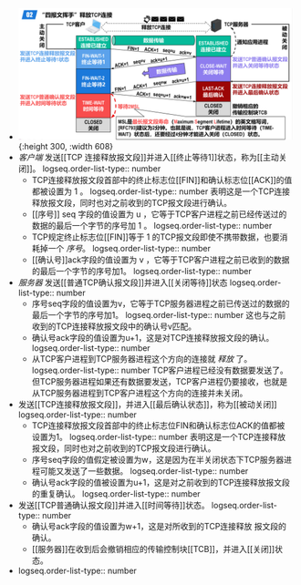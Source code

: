 - ![image.png](../assets/image_1698311260362_0.png){:height 300, :width 608}
- *客户端* 发送[[TCP 连接释放报文段]]并进入[[终止等待1]]状态，称为[[主动关闭]]。
  logseq.order-list-type:: number
	- TCP连接释放报文段首部中的终止标志位[[FIN]]和确认标志位[[ACK]]的值都被设置为 1 。
	  logseq.order-list-type:: number
	  表明这是一个TCP连接释放报文段，同时也对之前收到的TCP报文段进行确认。
	- [[序号]] seq 字段的值设置为 u ，它等于TCP客户进程之前已经传送过的数据的最后一个字节的序号加 1 。
	  logseq.order-list-type:: number
	- TCP规定终止标志位[[FIN]]等于 1 的TCP报文段即使不携带数据，也要消耗掉一个 *序号*。
	  logseq.order-list-type:: number
	- [[确认号]]ack字段的值设置为 v ，它等于TCP客户进程之前已收到的数据的最后一个字节的序号加1。
	  logseq.order-list-type:: number
- *服务器* 发送[[普通TCP确认报文段]]并进入[[关闭等待]]状态
  logseq.order-list-type:: number
	- 序号seq字段的值设置为v，它等于TCP服务器进程之前已传送过的数据的最后一个字节的序号加1。
	  logseq.order-list-type:: number
	  这也与之前收到的TCP连接释放报文段中的确认号v匹配。
	- 确认号ack字段的值设置为u+1，这是对TCP连接释放报文段的确认。
	  logseq.order-list-type:: number
	- 从TCP客户进程到TCP服务器进程这个方向的连接就 *释放* 了。
	  logseq.order-list-type:: number
	  TCP客户进程已经没有数据要发送了。但TCP服务器进程如果还有数据要发送，TCP客户进程仍要接收，也就是从TCP服务器进程到TCP客户进程这个方向的连接并未关闭。
- 发送[[TCP连接释放报文段]]，并进入[[最后确认状态]]，称为[[被动关闭]]
  logseq.order-list-type:: number
	- TCP连接释放报文段首部中的终止标志位FIN和确认标志位ACK的值都被设置为1。
	  logseq.order-list-type:: number
	  表明这是一个TCP连接释放报文段，同时也对之前收到的TCP报文段进行确认。
	- 序号seq字段的值假定被设置为w，这是因为在半关闭状态下TCP服务器进程可能又发送了一些数据。
	  logseq.order-list-type:: number
	- 确认号ack字段的值被设置为u+1，这是对之前收到的TCP连接释放报文段的重复确认。
	  logseq.order-list-type:: number
- 发送[[TCP普通确认报文段]]并进入[[时间等待]]状态。
  logseq.order-list-type:: number
	- 确认号ack字段的值设置为w+1，这是对所收到的TCP连接释放
	  报文段的确认。
	- [[服务器]]在收到后会撤销相应的传输控制块[[TCB]]，并进入[[关闭]]状态。
- logseq.order-list-type:: number